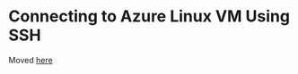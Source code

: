 # Connecting to Azure Linux VM Using SSH

Moved [here](../content/modules/module-02-old/guides/connecting-to-linux-vm/connecting-to-linux-vm.md)
